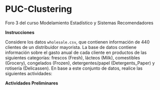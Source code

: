 # PUC-Clustering
Foro 3 del curso Modelamiento Estadístico y Sistemas Recomendadores

**Instrucciones**

Considere los datos `wholesale.csv`, que contienen información de 440 clientes de un distribuidor mayorista. La base de datos contiene información sobre el gasto anual de cada cliente en productos de las siguientes categorías: frescos (Fresh), lácteos (Milk), comestibles (Grocery), congelados (Frozen), detergentes/papel (Detergents_Paper) y rotisería (Delicassen).
En base a este conjunto de datos, realice las siguientes actividades:

**Actividades Preliminares**
